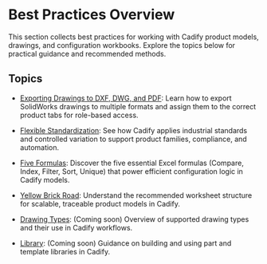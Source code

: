 # Best Practices Overview

This section collects best practices for working with Cadify product models, drawings, and configuration workbooks. Explore the topics below for practical guidance and recommended methods.

## Topics

- [Exporting Drawings to DXF, DWG, and PDF](exportDrawings.md):
	Learn how to export SolidWorks drawings to multiple formats and assign them to the correct product tabs for role-based access.

- [Flexible Standardization](flexibleStandardization.md):
	See how Cadify applies industrial standards and controlled variation to support product families, compliance, and automation.

- [Five Formulas](fiveFormulas.md):
	Discover the five essential Excel formulas (Compare, Index, Filter, Sort, Unique) that power efficient configuration logic in Cadify models.

- [Yellow Brick Road](yellowBrickRoad.md):
	Understand the recommended worksheet structure for scalable, traceable product models in Cadify.

- [Drawing Types](drawingTypes.md):
	(Coming soon) Overview of supported drawing types and their use in Cadify workflows.

- [Library](library.md):
	(Coming soon) Guidance on building and using part and template libraries in Cadify.
